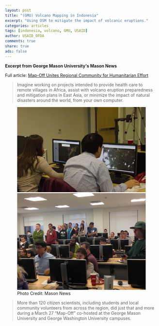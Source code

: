 ```yaml
---
layout: post
title: "(GMU) Volcano Mapping in Indonesia"
excerpt: "Using OSM to mitigate the impact of volcanic eruptions."
categories: articles
tags: [indonesia, volcano, GMU, USAID]
author: USAID_OFDA
comments: true
share: true
ads: false
---
```



**Excerpt from George Mason University's Mason News**

Full article: [Map-Off Unites Regional Community for Humanitarian Effort](https://newsdesk.gmu.edu/2015/04/map-off-unites-regional-community-for-humanitarian-effort/)

>Imagine working on projects intended to provide health care to remote villages in Africa, assist with volcano eruption preparedness and mitigation plans in East Asia, or minimize the impact of natural disasters around the world, from your own computer.

<figure class="half">
	<img src="https://raw.githubusercontent.com/CmdrKerfy/basket/gh-pages/images/ind-volcano/gmu.jpg">
	<img src="https://raw.githubusercontent.com/CmdrKerfy/basket/gh-pages/images/ind-volcano/gmu2.jpg">
	<figcaption>Photo Credit: Mason News</figcaption>
</figure>

>More than  120 citizen scientists, including students and local community volunteers from across the region, did just that and more during a March 27 “Map-Off” co-hosted at the George Mason University and George Washington University campuses.
